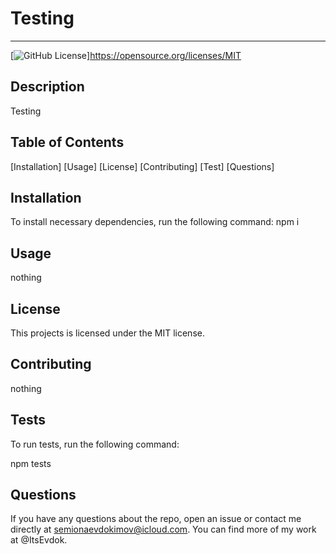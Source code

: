 
# Testing
---
[![GitHub License](https://img.shields.io/badge/MIT-blue.svg)]https://opensource.org/licenses/MIT
## Description
Testing
## Table of Contents
[Installation]
[Usage]
[License]
[Contributing]
[Test]
[Questions]
## Installation
To install necessary dependencies, run the following command:
npm i

## Usage
nothing

## License
This projects is licensed under the MIT license.
## Contributing
nothing

## Tests

To run tests, run the following command:

npm tests
    
## Questions 

If you have any questions about the repo, open an issue or contact me directly at semionaevdokimov@icloud.com. You can find more of my work at @ItsEvdok.
